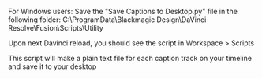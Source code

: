 For Windows users: Save the "Save Captions to Desktop.py" file in the following folder: C:\ProgramData\Blackmagic Design\DaVinci Resolve\Fusion\Scripts\Utility

Upon next Davinci reload, you should see the script in Workspace > Scripts

This script will make a plain text file for each caption track on your timeline and save it to your desktop
